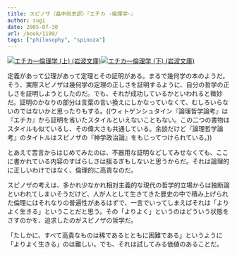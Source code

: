 ```yaml
---
title: スピノザ（畠中尚志訳）『エチカ -倫理学-』
author: sugi
date: 2005-07-30
url: /book/1199/
tags: ["philosophy", "spinoza"]
---
```

<a href="http://www.amazon.co.jp/exec/obidos/ASIN/4003361547/chezsugi-22/ref=nosim/" name="amazletlink" target="_blank"><img src="http://i2.wp.com/ec2.images-amazon.com/images/I/51rwDCPLkwL.SL160.jpg?w=660" alt="エチカ―倫理学 (上) (岩波文庫)" class="alignleft" alt="no image" data-recalc-dims="1" /></a><a href="http://www.amazon.co.jp/exec/obidos/ASIN/4003361555/chezsugi-22/ref=nosim/" name="amazletlink" target="_blank"><img src="http://i0.wp.com/ecx.images-amazon.com/images/I/51FUkcZd%2BBL._SL160_.jpg?w=660" alt="エチカ―倫理学 (下) (岩波文庫)" class="alignleft" alt="no image" data-recalc-dims="1" /></a>

定義があって公理があって定理とその証明がある。まるで幾何学の本のようだ。そう、実際スピノザは幾何学の定理の正しさを証明するように、自分の哲学の正しさを証明しようとしたのだ。でも、それが成功しているかといわれると微妙だ。証明のかなりの部分は言葉の言い換えにしかなっていなくて、むしろいらないのではないかと思ったりもする。((ウィトゲンシュタイン『論理哲学論考』は『エチカ』から証明を省いたスタイルといえないこともない。この二つの書物はスタイルも似ているし、その偉大さも共通している。余談だけど『論理哲学論考』のタイトルはスピノザの『神学政治論』をもじってつけられている。))

とあえて苦言からはじめてみたのは、不器用な証明などしてみせなくても、ここに書かれている内容のすばらしさは揺るぎもしないと思うからだ。それは論理的に正しいわけではなく、倫理的に高貴なのだ。

スピノザの考えは、多かれ少なかれ相対主義的な現代の哲学的立場からは独断論といわれてしまいそうだけど、人が人として生きてきた歴史の中で積み上げられた倫理にはそれなりの普遍性があるはずで、一言でいってしまえばそれは「よりよく生きる」ということだと思う。その「よりよく」というのはどういう状態をさすのかを、追求したのがスピノザの哲学だ。

「たしかに、すべて高貴なものは稀であるとともに困難である」というように「よりよく生きる」のは難しい。でも、それは試してみる価値のあることだ。
